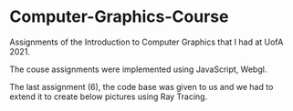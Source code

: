 # Computer-Graphics-Course

Assignments of the Introduction to Computer Graphics that I had at UofA 2021.

The couse assignments were implemented using JavaScript, Webgl.

The last assignment (6), the code base was given to us and we had to extend it to create below pictures using Ray Tracing.
